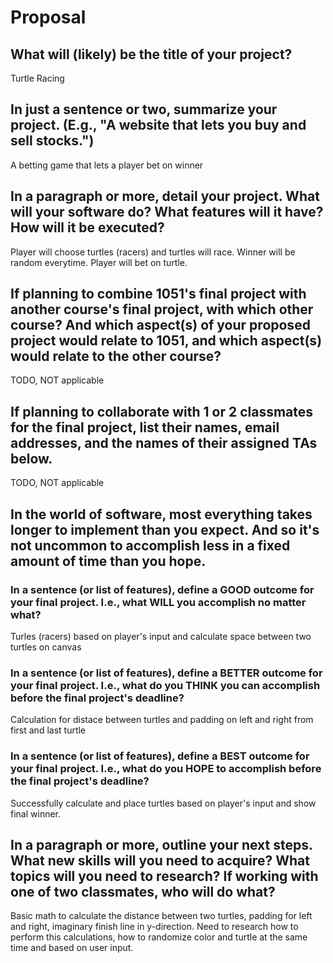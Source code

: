 # Proposal

## What will (likely) be the title of your project?

Turtle Racing

## In just a sentence or two, summarize your project. (E.g., "A website that lets you buy and sell stocks.")

A betting game that lets a player bet on winner

## In a paragraph or more, detail your project. What will your software do? What features will it have? How will it be executed?

Player will choose turtles (racers) and turtles will race. Winner will be random everytime. Player will bet on turtle.

## If planning to combine 1051's final project with another course's final project, with which other course? And which aspect(s) of your proposed project would relate to 1051, and which aspect(s) would relate to the other course?

TODO, NOT applicable

## If planning to collaborate with 1 or 2 classmates for the final project, list their names, email addresses, and the names of their assigned TAs below.

TODO, NOT applicable

## In the world of software, most everything takes longer to implement than you expect. And so it's not uncommon to accomplish less in a fixed amount of time than you hope.

### In a sentence (or list of features), define a GOOD outcome for your final project. I.e., what WILL you accomplish no matter what?

Turles (racers) based on player's input and calculate space between two turtles on canvas

### In a sentence (or list of features), define a BETTER outcome for your final project. I.e., what do you THINK you can accomplish before the final project's deadline?

Calculation for distace between turtles and padding on left and right from first and last turtle

### In a sentence (or list of features), define a BEST outcome for your final project. I.e., what do you HOPE to accomplish before the final project's deadline?

Successfully calculate and place turtles based on player's input and show final winner.

## In a paragraph or more, outline your next steps. What new skills will you need to acquire? What topics will you need to research? If working with one of two classmates, who will do what?

Basic math to calculate the distance between two turtles, padding for left and right, imaginary finish line in y-direction. Need to research how to perform this calculations, how to randomize color and turtle at the same time and based on user input.
